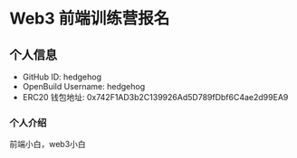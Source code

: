# Web3 前端训练营报名

## 个人信息

* GitHub ID: hedgehog
* OpenBuild Username: hedgehog
* ERC20 钱包地址: 0x742F1AD3b2C139926Ad5D789fDbf6C4ae2d99EA9

### 个人介绍

前端小白，web3小白